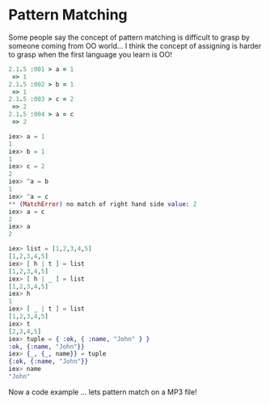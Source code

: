 # Pattern Matching

Some people say the concept of pattern matching is difficult to grasp by someone coming from OO world...
I think the concept of assigning is harder to grasp when the first language you learn is OO!

```ruby
2.1.5 :001 > a = 1
 => 1
2.1.5 :002 > b = 1
 => 1
2.1.5 :003 > c = 2
 => 2
2.1.5 :004 > a = c
 => 2
```

```elixir
iex> a = 1
1
iex> b = 1
1
iex> c = 2
2
iex> ^a = b
1
iex> ^a = c
** (MatchError) no match of right hand side value: 2
iex> a = c
2
iex> a
2
```

```elixir
iex> list = [1,2,3,4,5]
[1,2,3,4,5]
iex> [ h | t ] = list
[1,2,3,4,5]
iex> [ h | _ ] = list
[1,2,3,4,5]
iex> h
1
iex> [ _ | t ] = list
[1,2,3,4,5]
iex> t
[2,3,4,5]
iex> tuple = { :ok, { :name, "John" } }
:ok, {:name, "John"}}
iex> {_, {_, name}} = tuple
{:ok, {:name, "John"}}
iex> name
"John"
```

Now a code example ... lets pattern match on a MP3 file!
